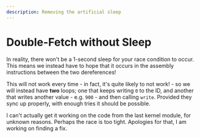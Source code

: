 ```yaml
---
description: Removing the artificial sleep
---
```


# Double-Fetch without Sleep

In reality, there won't be a 1-second sleep for your race condition to occur. This means we instead have to hope that it occurs in the assembly instructions between the two dereferences!

This will not work every time - in fact, it's quite likely to not work! - so we will instead have **two** loops; one that keeps writing `0` to the ID, and another that writes another value - e.g. `900` - and then calling `write`. Provided they sync up properly, with enough tries it should be possible.

I can't actually get it working on the code from the last kernel module, for unknown reasons. Perhaps the race is too tight. Apologies for that, I am working on finding a fix.
